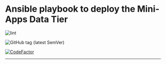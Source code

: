 # Ansible playbook to deploy the Mini-Apps Data Tier

![lint](https://github.com/InformaticsMatters/mini-apps-data-tier-ansible/workflows/yamllint/badge.svg)

![GitHub tag (latest SemVer)](https://img.shields.io/github/v/tag/informaticsmatters/mini-apps-data-tier-ansible)

[![CodeFactor](https://www.codefactor.io/repository/github/informaticsmatters/mini-apps-data-tier-ansible/badge)](https://www.codefactor.io/repository/github/informaticsmatters/mini-apps-data-tier-ansible)

---
